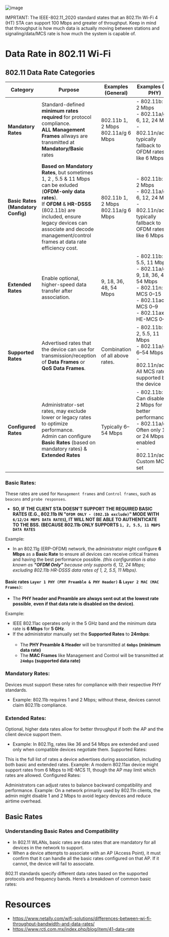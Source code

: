 









![image](https://github.com/user-attachments/assets/711ec53d-b5c1-4a2b-b222-de98cb0747da)


IMPRTANT: The IEEE-802.11_2020 standard states that an 802.11n Wi-Fi 4 (HT) STA can support 100 Mbps and greater of throughput. Keep in mind that throughput is how much data is actually moving between stations and signaling/data/MCS rate is how much the system is capable of.

# Data Rate in 802.11 Wi-Fi




## 802.11 Data Rate Categories

| **Category**                          	| **Purpose**                                                                                                                                                                                                                                                              	| **Examples (General)**                	| **Examples (Per PHY)**                                                                                                                      	| **Configured by Admin?**                  	|
|---------------------------------------	|--------------------------------------------------------------------------------------------------------------------------------------------------------------------------------------------------------------------------------------------------------------------------	|---------------------------------------	|---------------------------------------------------------------------------------------------------------------------------------------------	|-------------------------------------------	|
| **Mandatory Rates**                   	| Standard-defined **minimum rates required** for protocol compliance.<br>**ALL Management Frames** allways are transmitted at **Mandatory/Basic** rates                                                                                                                   	| 802.11b 1, 2 Mbps<br>802.11a/g 6 Mbps 	| - 802.11b: 1, 2 Mbps<br>- 802.11a/g: 6, 12, 24 Mbps<br>- 802.11n/ac/ax: typically fallback to OFDM rates like 6 Mbps                        	| No<br>(Defined by protocol standards)     	|
| **Basic Rates<br>(Mandatory Config)** 	| **Based on Mandatory Rates**, but sometimes 1, 2 , 5.5 & 11 Mbps can be exluded (**OFDM-only data rates**). <br>If **OFDM** & **HR-DSSS** (802.11b) are included, ensure legacy devices can associate and decode management/control frames at data rate efficiency cost. 	| 802.11b 1, 2 Mbps<br>802.11a/g 6 Mbps 	| - 802.11b: 1, 2 Mbps<br>- 802.11a/g: 6, 12, 24 Mbps<br>- 802.11n/ac/ax: typically fallback to OFDM rates like 6 Mbps                        	| Yes                                       	|
| **Extended Rates**                    	| Enable optional, higher-speed data transfer after association.                                                                                                                                                                                                           	| 9, 18, 36, 48, 54 Mbps                	| - 802.11b: 5.5, 11 Mbps<br>- 802.11a/g: 9, 18, 36, 48, 54 Mbps<br>- 802.11n: MCS 0–15<br>- 802.11ac: MCS 0–9<br>- 802.11ax: HE-MCS 0–11     	| Yes                                       	|
| **Supported Rates**                   	| Advertised rates that the device can use for transmission/reception of **Data Frames** or **QoS Data Frames**.                                                                                                                                                           	| Combination of all above rates.       	| - 802.11b: 1, 2, 5.5, 11 Mbps<br>- 802.11a/g: 6–54 Mbps<br>- 802.11n/ac/ax: All MCS rates supported by the device                           	| No<br>(Device-defined during association) 	|
| **Configured Rates**                  	| Administrator-set rates, may exclude lower or legacy rates to optimize performance.<br>Admin can configure **Basic Rates** (based on mandatory rates) & **Extended Rates**                                                                                               	| Typically 6–54 Mbps                   	| - 802.11b: Can disable 1, 2 Mbps for better performance<br>- 802.11a/g: Often only 12 or 24 Mbps enabled<br>- 802.11n/ac/ax: Custom MCS set 	| Yes                                       	|




### Basic Rates:

These rates are used for `Management frames` and `Control frames`, such as `beacons` and `probe responses`. 

- **SO, IF THE CLIENT STA DOESN'T SUPPORT THE REQUIRED BASIC RATES (E.G., 802.11b IN "`OFDM ONLY - (802.1b exclude)`" MODE WITH `6/12/24 MBPS DATA RATES`), IT WILL NOT BE ABLE TO AUTHENTICATE TO THE BSS. (BECAUSE 802.11b ONLY SUPPORTS `1, 2, 5.5, 11 MBPS DATA RATES`**

Example:

- In an 802.11g (ERP-OFDM) network, the administrator might configure **6 Mbps** as a **Basic Rate** to ensure all devices can receive critical frames and having the best performance possible. _(this configuration is also known as **"OFDM Only"** because only supports 6, 12, 24 Mbps; excluding 802.11b HR-DSSS data rates of 1, 2, 5.5, 11 Mbps)_.

#### Basic rates `Layer 1 PHY (PHY Preamble & PHY Header)` & `Layer 2 MAC (MAC Frames)`:

- The **PHY header and Preamble are always sent out at the lowest rate possible**, **even if that data rate is disabled on the device)**.

Example: 

- IEEE 802.11ac operates only in the 5 GHz band and the minimum data rate is **6 Mbps** for **5 GHz**.
- If the administrator manually set the **Supported Rates** to **24mbps**: <br><br>
    - The **PHY Preamble & Header** will be transmitted at **`6mbps` (minimum data rate)**
    - The **MAC Frames** like Management and Control will be transmitted at **`24mbps` (supported data rate)**


### Mandatory Rates:

Devices must support these rates for compliance with their respective PHY standards.

- Example: 802.11b requires 1 and 2 Mbps; without these, devices cannot claim 802.11b compliance.

### Extended Rates:

Optional, higher data rates allow for better throughput if both the AP and the client device support them.

- Example: In 802.11g, rates like 36 and 54 Mbps are extended and used only when compatible devices negotiate them.
Supported Rates:

This is the full list of rates a device advertises during association, including both basic and extended rates.
Example: A modern 802.11ax device might support rates from 6 Mbps to HE-MCS 11, though the AP may limit which rates are allowed.
Configured Rates:

Administrators can adjust rates to balance backward compatibility and performance.
Example: On a network primarily used by 802.11n clients, the admin might disable 1 and 2 Mbps to avoid legacy devices and reduce airtime overhead.


## Basic Rates

### Understanding Basic Rates and Compatibility

- In 802.11 WLANs, basic rates are data rates that are mandatory for all devices in the network to support. 
- When a device attempts to associate with an AP (Access Point), it must confirm that it can handle all the basic rates configured on that AP. If it cannot, the device will fail to associate.

802.11 standards specify different data rates based on the supported protocols and frequency bands. Here’s a breakdown of common basic rates:





# Resources

- https://www.netally.com/wifi-solutions/differences-between-wi-fi-throughput-bandwidth-and-data-rates/
- https://www.rcti.com.mx/index.php/blog/item/41-data-rate
